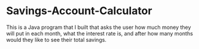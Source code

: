 # Savings-Account-Calculator

This is a Java program that I built that asks the user how much money they will put in each month, what the interest rate is, and after how many months would they like to see their total savings. 
